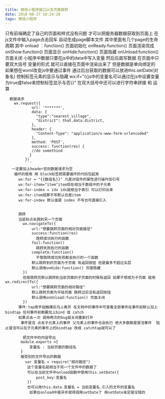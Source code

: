 ```yaml
---
title: 微信小程序接口以及页面跳转
date: 2018-08-27 10:24:28
tags: 微信小程序
---
```


只有前端确定了自己的页面和样式没有问题 才可以把服务器数据获取到页面上
在js文件中输入page点击回车 自动生成page脚本文件 其中里面有几个page的生命周期 
其中 onload ：function() 页面初始化
     onReady:function() 页面渲染完成
     onShow:function() 页面显示
     onHide:function() 页面隐藏
     onUnload:function() 页面关闭
小程序中数据只要在js中的data中写入变量 然后后面写数据 在页面中只要双大括号 变量的形式 就可以直接在页面中渲染出来了 但是数据是单向绑定的 如果想在wxml改变js中要通过事件 通过后台获取的数据可以放进this.setDate(对象名)
控制标签元素的显示与隐藏 wx:if="{{js中的变量名可以通过在js中设置变量为true或false来控制标签显示与否}}" 
在双大括号中还可以进行字符串拼接 和 运算
```
  数据请求 
    wx.request({
            url: '*******',
            data: {
              "type":"nearest_village",
              "district": that.data.district,
            },
            header: {
              "Content-Type": "application/x-www-form-urlencoded"
            },
            method: 'POST',
            success: function(res) {
            //do somethind
           }    
         })
         ```
   一定要加上header否则数据请求为空
    循环的使用 用 block标签把需要循环的代码包起来
      wx:for = "{{数组名}}" 凡是对组件的属性进行操作加引号
      wx:for-item="item"item现在相当于数组中的子元素
      wx:for-index = idx idx就相当于索引 可以打印出来
      wx:for-item就算不写默认也是item
      wx:for-index 默认值是 index 不写也可直接引入


      跳转
      当鼠标点击跳到另一个页面
        wx.navigateTo({
            url:"想要跳转页面的相对页面路径"
            success:function(res)
              跳转成功执行的函数
            fail:function()
              跳转失败执行的函数
            complete:function()
              不管跳转成功失败都会执行的一个函数
            默认跳转到的页面为子页面 有返回按钮 但是最多不超过五层
            默认调用onHide:function() 页面隐藏
        }) 
        但是跳转完默认跳转到当前页面的子页面的时候有返回 如果不想成为子页面 就用 wx.redirectTo({
            url:"想要跳转页面的相对路径"
            默认跳转页面为平级页面 跳转过后没有返回按钮
            默认调用onUnload:function() 页面关闭
        })
      事件:tap用手指触摸后马上离开 在文档中的事件中可查看全部事件在事件前默认加上bindtap 任何事件前都要加上bind 或 catch
      如果点击一次 调用两次的bug就关闭重新打开
       事件冒泡 点击子元素上的事件 父元素上的事件也会执行 绝大多数都是冒泡事件  阻止冒泡可以在子元素的事件上的bindtap 改成 catchtap就可以了
     
        把文件中的内容导出
       module.exports ={
           变量名 : 当前页面的数组名
       }
       接受别的文件导出的数据
         var 变量名 = require("相对路径")
          这个变量名就相当于另一个文件中的数据了
          可以在当前文件中onload函数中使用this.setDate({
              post_key:变量名
          })
          也可以用this.data.变量名 = 当前变量名.引入的文件的变量名
           如果在onload中是异步就得调用setDate了 用setDate肯定是没错的